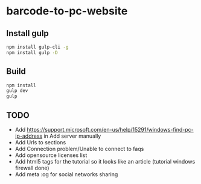 # barcode-to-pc-website

## Install gulp

```bash
npm install gulp-cli -g
npm install gulp -D
```

## Build

```bash
npm install
gulp dev
gulp
```

## TODO

- Add https://support.microsoft.com/en-us/help/15291/windows-find-pc-ip-address in Add server manually
- Add Urls to sections
- Add Connection problem/Unable to connect to faqs
- Add opensource licenses list
- Add html5 tags for the tutorial so it looks like an article (tutorial windows firewall done)
- Add meta :og for social networks sharing
